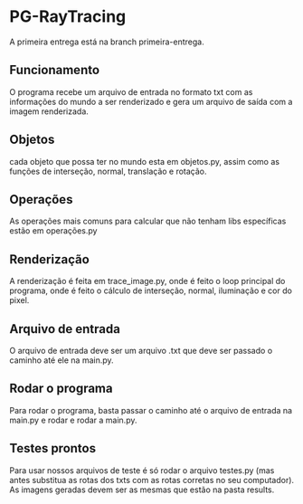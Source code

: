 # PG-RayTracing
A primeira entrega está na branch primeira-entrega.
<br>
## Funcionamento

O programa recebe um arquivo de entrada no formato txt
com as informações do mundo a ser renderizado e gera um arquivo de saída com a imagem renderizada.

## Objetos
cada objeto que possa ter no mundo esta em objetos.py, assim como as funções de interseção, normal, translação e rotação.

## Operações
As operações mais comuns para calcular que não tenham libs específicas estão em operações.py

## Renderização
A renderização é feita em trace_image.py, onde é feito o loop principal do programa, onde é feito o cálculo de interseção, normal, iluminação e cor do pixel.

## Arquivo de entrada
O arquivo de entrada deve ser um arquivo .txt que deve ser passado o caminho até ele na main.py.

## Rodar o programa
Para rodar o programa, basta passar o caminho até o arquivo de entrada na main.py e rodar e rodar a main.py.

## Testes prontos
Para usar nossos arquivos de teste é só rodar o arquivo testes.py (mas antes substitua as rotas dos txts com as rotas corretas no seu computador). As imagens geradas devem ser as mesmas que estão na pasta results.


